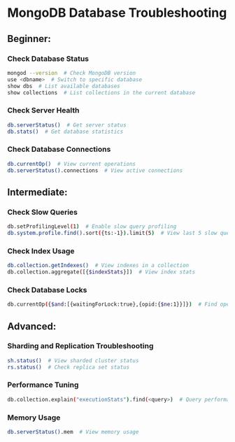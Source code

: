 
# MongoDB Database Troubleshooting

## Beginner:
### Check Database Status
```bash
mongod --version  # Check MongoDB version
use <dbname>  # Switch to specific database
show dbs  # List available databases
show collections  # List collections in the current database
```

### Check Server Health
```bash
db.serverStatus()  # Get server status
db.stats()  # Get database statistics
```

### Check Database Connections
```bash
db.currentOp()  # View current operations
db.serverStatus().connections  # View active connections
```

## Intermediate:
### Check Slow Queries
```bash
db.setProfilingLevel(1)  # Enable slow query profiling
db.system.profile.find().sort({ts:-1}).limit(5)  # View last 5 slow queries
```

### Check Index Usage
```bash
db.collection.getIndexes()  # View indexes in a collection
db.collection.aggregate([{$indexStats}])  # View index stats
```

### Check Database Locks
```bash
db.currentOp({$and:[{waitingForLock:true},{opid:{$ne:1}}]})  # Find operations waiting for locks
```

## Advanced:
### Sharding and Replication Troubleshooting
```bash
sh.status()  # View sharded cluster status
rs.status()  # Check replica set status
```

### Performance Tuning
```bash
db.collection.explain("executionStats").find(<query>)  # Query performance analysis
```

### Memory Usage
```bash
db.serverStatus().mem  # View memory usage
```

